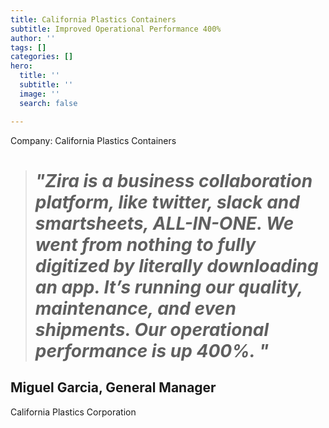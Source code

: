 ```yaml
---
title: California Plastics Containers
subtitle: Improved Operational Performance 400%
author: ''
tags: []
categories: []
hero:
  title: ''
  subtitle: ''
  image: ''
  search: false

---
```

Company:  California Plastics Containers

> # _"Zira is a business collaboration platform, like twitter, slack and smartsheets, ALL-IN-ONE. We went from nothing to fully digitized by literally downloading an app. It’s running our quality, maintenance, and even shipments. Our operational performance is up 400%. "_

## Miguel Garcia, General Manager

California Plastics Corporation